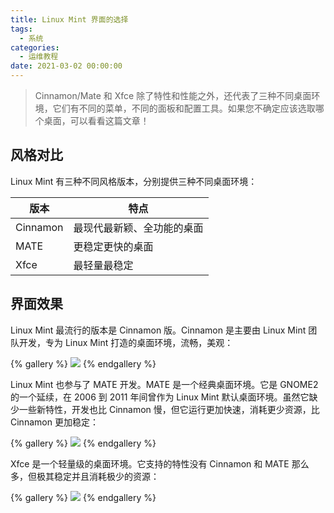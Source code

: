 ```yaml
---
title: Linux Mint 界面的选择
tags:
  - 系统
categories:
  - 运维教程
date: 2021-03-02 00:00:00
---
```


> Cinnamon/Mate 和 Xfce 除了特性和性能之外，还代表了三种不同桌面环境，它们有不同的菜单，不同的面板和配置工具。如果您不确定应该选取哪个桌面，可以看看这篇文章！

<!-- more -->

## 风格对比

Linux Mint 有三种不同风格版本，分别提供三种不同桌面环境：

| 版本 | 特点 |
| - | - |
| Cinnamon | 最现代最新颖、全功能的桌面 |
| MATE | 更稳定更快的桌面 |
| Xfce | 最轻量最稳定 |

## 界面效果

Linux Mint 最流行的版本是 Cinnamon 版。Cinnamon 是主要由 Linux Mint 团队开发，专为 Linux Mint 打造的桌面环境，流畅，美观：

{% gallery %}
![](https://cdn.dusays.com/2021/02/317-1.jpg)
{% endgallery %}

Linux Mint 也参与了 MATE 开发。MATE 是一个经典桌面环境。它是 GNOME2 的一个延续，在 2006 到 2011 年间曾作为 Linux Mint 默认桌面环境。虽然它缺少一些新特性，开发也比 Cinnamon 慢，但它运行更加快速，消耗更少资源，比 Cinnamon 更加稳定：

{% gallery %}
![](https://cdn.dusays.com/2021/02/317-2.jpg)
{% endgallery %}

Xfce 是一个轻量级的桌面环境。它支持的特性没有 Cinnamon 和 MATE 那么多，但极其稳定并且消耗极少的资源：

{% gallery %}
![](https://cdn.dusays.com/2021/02/317-2.jpg)
{% endgallery %}
